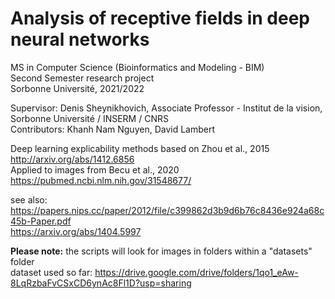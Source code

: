 # Analysis of receptive fields in deep neural networks
MS in Computer Science (Bioinformatics and Modeling - BIM)  
Second Semester research project  
Sorbonne Université, 2021/2022

Supervisor: Denis Sheynikhovich, Associate Professor - Institut de la vision, Sorbonne Université / INSERM / CNRS  
Contributors: Khanh Nam Nguyen, David Lambert

Deep learning explicability methods based on Zhou et al., 2015 http://arxiv.org/abs/1412.6856  
Applied to images from Becu et al., 2020 https://pubmed.ncbi.nlm.nih.gov/31548677/

see also:
https://papers.nips.cc/paper/2012/file/c399862d3b9d6b76c8436e924a68c45b-Paper.pdf  
https://arxiv.org/abs/1404.5997

**Please note:** 
the scripts will look for images in folders within a "datasets" folder  
dataset used so far: https://drive.google.com/drive/folders/1qo1_eAw-8LqRzbaFvCSxCD6ynAc8Fl1D?usp=sharing
